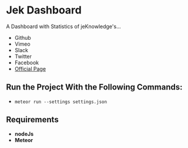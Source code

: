 # Jek Dashboard
A Dashboard with Statistics of jeKnowledge's...
   * Github
   * Vimeo
   * Slack
   * Twitter
   * Facebook
   * [Official Page](https://www.jek.pt)


## Run the Project With the Following Commands:
-  ```meteor run --settings settings.json```

## Requirements
- **nodeJs**
- **Meteor**
